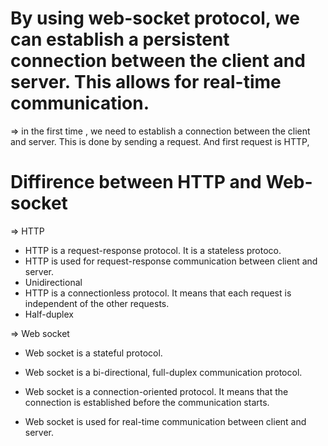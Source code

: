 # By using web-socket protocol, we can establish a persistent connection between the client and server. This allows for real-time communication.

 => in the first time , we need to establish a connection between the client and server. This is done by sending a request. And first request is HTTP,

 # Diffirence between HTTP and Web-socket

 => HTTP
 - HTTP is a request-response protocol. It is a stateless protoco.
 - HTTP is used for request-response communication between client and server.
 - Unidirectional
 - HTTP is a connectionless protocol. It means that each request is independent of the other requests.
 - Half-duplex

 => Web socket
 - Web socket is a stateful protocol.
 - Web socket is a bi-directional, full-duplex communication protocol.
 - Web socket is a connection-oriented protocol. It means that the connection is established before the communication starts.

 - Web socket is used for real-time communication between client and server.